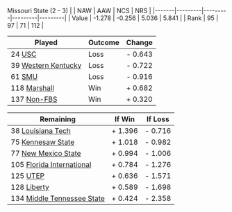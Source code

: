 Missouri State (2 - 3)
|       |   NAW   |   AAW   |   NCS   |   NRS   |
|-------|---------|---------|---------|---------|
| Value |  -1.278 |  -0.256 |   5.036 |   5.841 |
| Rank  |      95 |      97 |      71 |     112 |

| Played                    | Outcome    |  Change  |
|---------------------------|------------|----------|
|  24 [USC                   ](USC)| Loss       | -  0.643 |
|  39 [Western Kentucky      ](WesternKentucky)| Loss       | -  0.722 |
|  61 [SMU                   ](SMU)| Loss       | -  0.916 |
| 118 [Marshall              ](Marshall)| Win        | +  0.682 |
| 137 [Non-FBS               ](NonFBS)| Win        | +  0.320 |

| Remaining                 |  If Win  |  If Loss |
|---------------------------|----------|----------|
|  38 [Louisiana Tech        ](LouisianaTech)| +  1.396 | -  0.716 |
|  75 [Kennesaw State        ](KennesawState)| +  1.018 | -  0.982 |
|  77 [New Mexico State      ](NewMexicoState)| +  0.994 | -  1.006 |
| 105 [Florida International ](FloridaInternational)| +  0.784 | -  1.276 |
| 125 [UTEP                  ](UTEP)| +  0.636 | -  1.571 |
| 128 [Liberty               ](Liberty)| +  0.589 | -  1.698 |
| 134 [Middle Tennessee State](MiddleTennesseeState)| +  0.424 | -  2.358 |

